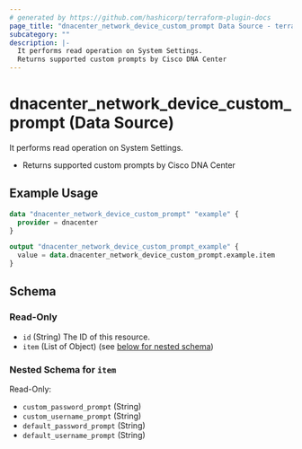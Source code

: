 ```yaml
---
# generated by https://github.com/hashicorp/terraform-plugin-docs
page_title: "dnacenter_network_device_custom_prompt Data Source - terraform-provider-dnacenter"
subcategory: ""
description: |-
  It performs read operation on System Settings.
  Returns supported custom prompts by Cisco DNA Center
---
```


# dnacenter_network_device_custom_prompt (Data Source)

It performs read operation on System Settings.

- Returns supported custom prompts by Cisco DNA Center

## Example Usage

```terraform
data "dnacenter_network_device_custom_prompt" "example" {
  provider = dnacenter
}

output "dnacenter_network_device_custom_prompt_example" {
  value = data.dnacenter_network_device_custom_prompt.example.item
}
```

<!-- schema generated by tfplugindocs -->
## Schema

### Read-Only

- `id` (String) The ID of this resource.
- `item` (List of Object) (see [below for nested schema](#nestedatt--item))

<a id="nestedatt--item"></a>
### Nested Schema for `item`

Read-Only:

- `custom_password_prompt` (String)
- `custom_username_prompt` (String)
- `default_password_prompt` (String)
- `default_username_prompt` (String)


